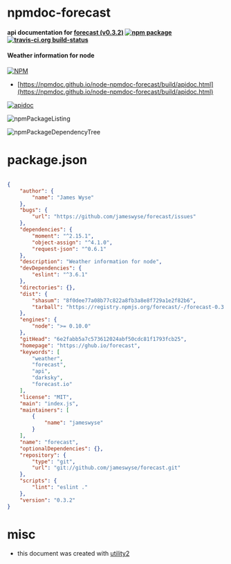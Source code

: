 # npmdoc-forecast

#### api documentation for  [forecast (v0.3.2)](https://ghub.io/forecast)  [![npm package](https://img.shields.io/npm/v/npmdoc-forecast.svg?style=flat-square)](https://www.npmjs.org/package/npmdoc-forecast) [![travis-ci.org build-status](https://api.travis-ci.org/npmdoc/node-npmdoc-forecast.svg)](https://travis-ci.org/npmdoc/node-npmdoc-forecast)

#### Weather information for node

[![NPM](https://nodei.co/npm/forecast.png?downloads=true&downloadRank=true&stars=true)](https://www.npmjs.com/package/forecast)

- [https://npmdoc.github.io/node-npmdoc-forecast/build/apidoc.html](https://npmdoc.github.io/node-npmdoc-forecast/build/apidoc.html)

[![apidoc](https://npmdoc.github.io/node-npmdoc-forecast/build/screenCapture.buildCi.browser.%252Ftmp%252Fbuild%252Fapidoc.html.png)](https://npmdoc.github.io/node-npmdoc-forecast/build/apidoc.html)

![npmPackageListing](https://npmdoc.github.io/node-npmdoc-forecast/build/screenCapture.npmPackageListing.svg)

![npmPackageDependencyTree](https://npmdoc.github.io/node-npmdoc-forecast/build/screenCapture.npmPackageDependencyTree.svg)



# package.json

```json

{
    "author": {
        "name": "James Wyse"
    },
    "bugs": {
        "url": "https://github.com/jameswyse/forecast/issues"
    },
    "dependencies": {
        "moment": "^2.15.1",
        "object-assign": "^4.1.0",
        "request-json": "^0.6.1"
    },
    "description": "Weather information for node",
    "devDependencies": {
        "eslint": "^3.6.1"
    },
    "directories": {},
    "dist": {
        "shasum": "8f0dee77a08b77c822a8fb3a8e8f729a1e2f82b6",
        "tarball": "https://registry.npmjs.org/forecast/-/forecast-0.3.2.tgz"
    },
    "engines": {
        "node": ">= 0.10.0"
    },
    "gitHead": "6e2fabb5a7c573612024abf50cdc81f1793fcb25",
    "homepage": "https://ghub.io/forecast",
    "keywords": [
        "weather",
        "forecast",
        "api",
        "darksky",
        "forecast.io"
    ],
    "license": "MIT",
    "main": "index.js",
    "maintainers": [
        {
            "name": "jameswyse"
        }
    ],
    "name": "forecast",
    "optionalDependencies": {},
    "repository": {
        "type": "git",
        "url": "git://github.com/jameswyse/forecast.git"
    },
    "scripts": {
        "lint": "eslint ."
    },
    "version": "0.3.2"
}
```



# misc
- this document was created with [utility2](https://github.com/kaizhu256/node-utility2)
